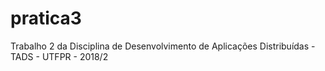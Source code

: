 # pratica3
Trabalho 2 da Disciplina de Desenvolvimento de Aplicações Distribuídas - TADS - UTFPR - 2018/2
